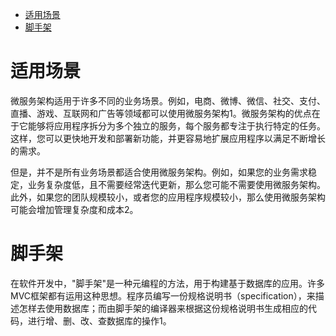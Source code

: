 - [适用场景](#适用场景)
- [脚手架](#脚手架)

# 适用场景
微服务架构适用于许多不同的业务场景。例如，电商、微博、微信、社交、支付、直播、游戏、互联网和广告等领域都可以使用微服务架构1。微服务架构的优点在于它能够将应用程序拆分为多个独立的服务，每个服务都专注于执行特定的任务。这样，您可以更快地开发和部署新功能，并更容易地扩展应用程序以满足不断增长的需求。

但是，并不是所有业务场景都适合使用微服务架构。例如，如果您的业务需求稳定，业务复杂度低，且不需要经常迭代更新，那么您可能不需要使用微服务架构。此外，如果您的团队规模较小，或者您的应用程序规模较小，那么使用微服务架构可能会增加管理复杂度和成本2。

# 脚手架
在软件开发中，"脚手架"是一种元编程的方法，用于构建基于数据库的应用。许多MVC框架都有运用这种思想。程序员编写一份规格说明书（specification），来描述怎样去使用数据库；而由脚手架的编译器来根据这份规格说明书生成相应的代码，进行增、删、改、查数据库的操作1。